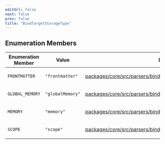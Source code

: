```yaml
---
editUrl: false
next: false
prev: false
title: "BindTargetStorageType"
---
```


## Enumeration Members

<table>
<thead>
<tr>
<th>Enumeration Member</th>
<th>Value</th>
<th>Defined in</th>
</tr>
</thead>
<tbody>
<tr>
<td>

`FRONTMATTER`

</td>
<td>

`"frontmatter"`

</td>
<td>

[packages/core/src/parsers/bindTargetParser/BindTargetDeclaration.ts:30](https://github.com/mProjectsCode/obsidian-meta-bind-plugin/blob/f6219a613aed1d40ff7f62bc1faab53d3dd969bb/packages/core/src/parsers/bindTargetParser/BindTargetDeclaration.ts#L30)

</td>
</tr>
<tr>
<td>

`GLOBAL_MEMORY`

</td>
<td>

`"globalMemory"`

</td>
<td>

[packages/core/src/parsers/bindTargetParser/BindTargetDeclaration.ts:32](https://github.com/mProjectsCode/obsidian-meta-bind-plugin/blob/f6219a613aed1d40ff7f62bc1faab53d3dd969bb/packages/core/src/parsers/bindTargetParser/BindTargetDeclaration.ts#L32)

</td>
</tr>
<tr>
<td>

`MEMORY`

</td>
<td>

`"memory"`

</td>
<td>

[packages/core/src/parsers/bindTargetParser/BindTargetDeclaration.ts:31](https://github.com/mProjectsCode/obsidian-meta-bind-plugin/blob/f6219a613aed1d40ff7f62bc1faab53d3dd969bb/packages/core/src/parsers/bindTargetParser/BindTargetDeclaration.ts#L31)

</td>
</tr>
<tr>
<td>

`SCOPE`

</td>
<td>

`"scope"`

</td>
<td>

[packages/core/src/parsers/bindTargetParser/BindTargetDeclaration.ts:33](https://github.com/mProjectsCode/obsidian-meta-bind-plugin/blob/f6219a613aed1d40ff7f62bc1faab53d3dd969bb/packages/core/src/parsers/bindTargetParser/BindTargetDeclaration.ts#L33)

</td>
</tr>
</tbody>
</table>

